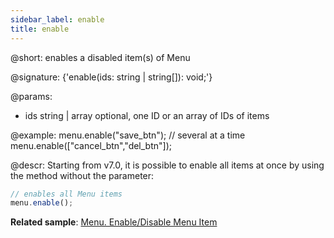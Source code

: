 ```yaml
---
sidebar_label: enable
title: enable
---          
```


@short: enables a disabled item(s) of Menu

@signature: {'enable(ids: string | string[]): void;'}

@params:
- ids 		string | array		optional, one ID or an array of IDs of items

@example:
menu.enable("save_btn");
// several at a time
menu.enable(["cancel_btn","del_btn"]);



@descr:
Starting from v7.0, it is possible to enable all items at once by using the method without the parameter:

~~~js
// enables all Menu items
menu.enable();
~~~


**Related sample**: [Menu. Enable/Disable Menu Item](https://snippet.dhtmlx.com/zuoam7r7)






